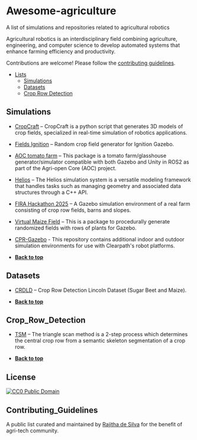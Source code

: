 # Awesome-agriculture
A list of simulations and repositories related to agricultural robotics

Agricultural robotics is an interdisciplinary field combining agriculture, engineering, and computer science to develop automated systems that enhance farming efficiency and productivity.​

Contributions are welcome! Please follow the [contributing guidelines](#contributing_guidelines).

- [Lists](#awesome-agriculture)
  - [Simulations](#simulations)
  - [Datasets](#datasets)
  - [Crop Row Detection](#crop_row_detection)

<!-- lists-start -->

## Simulations
* [CropCraft](https://github.com/Romea/cropcraft) – CropCraft is a python script that generates 3D models of crop fields, specialized in real-time simulation of robotics applications.
* [Fields Ignition](https://github.com/azazdeaz/fields-ignition) – Random crop field generator for Ignition Gazebo.
* [AOC tomato farm](https://github.com/LCAS/aoc_tomato_farm) – This package is a tomato farm/glasshouse generator/simulator compatible with both Gazebo and Unity in ROS2 as part of the Agri-open Core (AOC) project.
* [Helios](https://github.com/PlantSimulationLab/Helios) – The Helios simulation system is a versatile modeling framework that handles tasks such as managing geometry and associated data structures through a C++ API.
* [FIRA Hackathon 2025](https://github.com/FiraHackathon/hackathon2025_ws) – A Gazebo simulation environment of a real farm consisting of crop row fields, barns and slopes.
* [Virtual Maize Field](https://github.com/FieldRobotEvent/virtual_maize_field) – This is a package to procedurally generate randomized fields with rows of plants for Gazebo.
* [CPR-Gazebo](https://github.com/clearpathrobotics/cpr_gazebo) - This repository contains additional indoor and outdoor simulation environments for use with Clearpath's robot platforms.


* [**Back to top**](#awesome-agriculture)


## Datasets

* [CRDLD](https://github.com/JunfengGaolab/CropRowDetection) – Crop Row Detection Lincoln Dataset (Sugar Beet and Maize).

* [**Back to top**](#awesome-agriculture)

## Crop_Row_Detection
* [TSM](https://github.com/rajithadesilva/TSM) – The triangle scan method is a 2-step process which determines the central crop row from a semantic skeleton segmentation of a crop row.

* [**Back to top**](#awesome-agriculture)

<!-- lists-end -->

## License

[![CC0 Public Domain](http://i.creativecommons.org/p/zero/1.0/88x31.png)](http://creativecommons.org/publicdomain/zero/1.0/)

## Contributing_Guidelines

A public list curated and maintained by [Rajitha de Silva](https://rajithadesilva.github.io/) for the benefit of agri-tech community.
